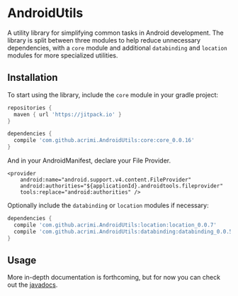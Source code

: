 # AndroidUtils

A utility library for simplifying common tasks in Android development. The library is split between three modules to help reduce
unnecessary dependencies, with a `core` module and additional `databinding` and `location` modules for more specialized utilities.

## Installation

To start using the library, include the `core` module in your gradle project:

```gradle
repositories {
  maven { url 'https://jitpack.io' }
}

dependencies {
  compile 'com.github.acrimi.AndroidUtils:core:core_0.0.16'
}
```

And in your AndroidManifest, declare your File Provider.

    <provider
        android:name="android.support.v4.content.FileProvider"
        android:authorities="${applicationId}.androidtools.fileprovider"
        tools:replace="android:authorities" />

Optionally include the `databinding` or `location` modules if necessary:

```gradle
dependencies {
  compile 'com.github.acrimi.AndroidUtils:location:location_0.0.7'
  compile 'com.github.acrimi.AndroidUtils:databinding:databinding_0.0.5'
}
```

## Usage

More in-depth documentation is forthcoming, but for now you can check out the [javadocs](https://acrimi.github.io/AndroidUtils/).
